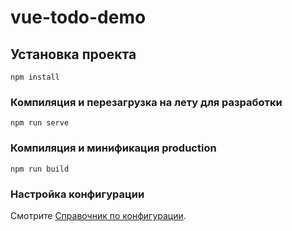 # vue-todo-demo

## Установка проекта
```
npm install
```

### Компиляция и перезагрузка на лету для разработки
```
npm run serve
```

### Компиляция и минификация production
```
npm run build
```

### Настройка конфигурации
Смотрите [Справочник по конфигурации](https://cli.vuejs.org/config/).

